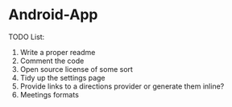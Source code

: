 Android-App
===========

TODO List:

1. Write a proper readme
2. Comment the code
3. Open source license of some sort
4. Tidy up the settings page
5. Provide links to a directions provider or generate them inline?
6. Meetings formats
